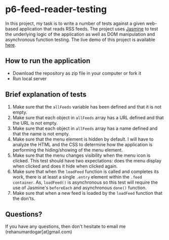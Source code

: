 # p6-feed-reader-testing

In this project, my task is to write a number of tests against a given web-based application that reads RSS feeds. The project uses [Jasmine](https://jasmine.github.io/) to test the underlying logic of the application as well as DOM manipulation and asynchronous function testing. The live demo of this project is available [here](https://rehanumar.github.io/p6-feed-reader-testing/index.html).

## How to run the application
* Download the repository as zip file in your computer or fork it
* Run local server

## Brief explanation of tests
1. Make sure that the `allFeeds` variable has been defined and that it is not empty.
2. Make sure that each object in `allFeeds` array has a URL defined and that the URL is not empty.
3. Make sure that each object in `allFeeds` array has a name defined and that the name is not empty.
4. Make sure that the menu element is hidden by default. I will have to analyze the HTML and the CSS to determine how the application is performing the hiding/showing of the menu element.
5. Make sure that the menu changes visibility when the menu icon is clicked. This test should have two expectations: does the menu display when clicked and does it hide when clicked again.
6. Make sure that when the `loadFeed` function is called and completes its work, there is at least a single `.entry` element within the `.feed container`. As, `loadFeed()` is asynchronous so this test will require the use of Jasmine's `beforeEach` and asynchronous `done()` function.
7. Make sure that when a new feed is loaded by the `loadFeed` function that the don'ts.

## Questions?
If you have any questions, then don't hesitate to email me (rehanumardogar[at]gmail.com)
